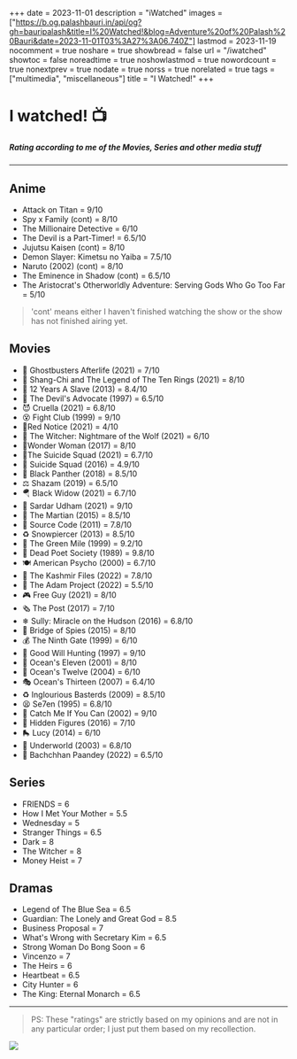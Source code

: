 +++
date = 2023-11-01
description = "iWatched"
images = ["https://b.og.palashbauri.in/api/og?gh=bauripalash&title=I%20Watched!&blog=Adventure%20of%20Palash%20Bauri&date=2023-11-01T03%3A27%3A06.740Z"]
lastmod = 2023-11-19
nocomment = true
noshare = true
showbread = false
url = "/iwatched"
showtoc = false
noreadtime = true
noshowlastmod = true
nowordcount = true
nonextprev = true
nodate = true
norss = true
norelated = true
tags = ["multimedia", "miscellaneous"]
title = "I Watched!"
+++

# I watched! 📺
##### Rating according to me of the Movies, Series and other media stuff
___
## Anime
* Attack on Titan = 9/10
* Spy x Family (cont) = 8/10
* The Millionaire Detective = 6/10
* The Devil is a Part-Timer! = 6.5/10
* Jujutsu Kaisen (cont) = 8/10
* Demon Slayer: Kimetsu no Yaiba = 7.5/10
* Naruto (2002) (cont) = 8/10
* The Eminence in Shadow (cont) = 6.5/10
* The Aristocrat's Otherworldly Adventure: Serving Gods Who Go Too Far = 5/10

> 'cont' means either I haven't finished watching the show or 
the show has not finished airing yet.
  
## Movies
* 👻 Ghostbusters Afterlife (2021) = 7/10
* 👾 Shang-Chi and The Legend of The Ten Rings (2021) = 8/10
* 🐜 12 Years A Slave (2013) = 8.4/10
* 🤤 The Devil's Advocate (1997) = 6.5/10
* 😈 Cruella (2021) = 6.8/10
* 😵 Fight Club (1999) = 9/10
* 🥱Red Notice (2021) = 4/10
* 🐺 The Witcher: Nightmare of the Wolf (2021) = 6/10
* 💪Wonder Woman (2017) = 8/10
* 🤥The Suicide Squad (2021) = 6.7/10
* 🧐 Suicide Squad (2016) = 4.9/10
* 💫 Black Panther (2018) = 8.5/10
* ⚖ Shazam (2019) = 6.5/10
* 🪂  Black Widow (2021) = 6.7/10
* 🤠 Sardar Udham (2021) = 9/10
* 🌾 The Martian (2015) = 8.5/10
* 🔄 Source Code (2011) = 7.8/10
* ♻️ Snowpiercer (2013) = 8.5/10
* 🎈 The Green Mile (1999) = 9.2/10
* 🌈 Dead Poet Society (1989) = 9.8/10
* 🍽 American Psycho (2000) = 6.7/10
* 🙈 The Kashmir Files (2022) = 7.8/10
* 🚸 The Adam Project (2022) = 5.5/10
* 🎮  Free Guy (2021) = 8/10
* 🗞 The Post (2017) = 7/10
* ❄ Sully: Miracle on the Hudson (2016) = 6.8/10
* 🎩 Bridge of Spies (2015) = 8/10
* 💰 The Ninth Gate (1999) = 6/10
* 🧮 Good Will Hunting (1997) = 9/10
* 🏧 Ocean's Eleven (2001) = 8/10
* 🧸 Ocean's Twelve (2004) = 6/10
* 🎭 Ocean's Thirteen (2007) = 6.4/10
* ♻️ Inglourious Basterds (2009) = 8.5/10
* 😫 Se7en (1995) = 6.8/10
* 🤑 Catch Me If You Can (2002) = 9/10
* 🙈 Hidden Figures (2016) = 7/10
* 🛼 Lucy (2014) = 6/10
* 🍬 Underworld (2003) = 6.8/10
* 🧔 Bachchhan Paandey (2022) = 6.5/10

## Series 
* FRIENDS = 6
* How I Met Your Mother = 5.5
* Wednesday = 5
* Stranger Things = 6.5
* Dark = 8
* The Witcher = 8
* Money Heist = 7


## Dramas
* Legend of The Blue Sea = 6.5
* Guardian: The Lonely and Great God = 8.5
* Business Proposal  = 7
* What's Wrong with Secretary Kim = 6.5
* Strong Woman Do Bong Soon = 6
* Vincenzo = 7
* The Heirs = 6
* Heartbeat = 6.5
* City Hunter = 6
* The King: Eternal Monarch = 6.5





---
> PS: These "ratings" are strictly based on my opinions and are not in any particular order; I just put them based on my recollection.


![](https://i.creativecommons.org/l/by-sa/4.0/88x31.png)
